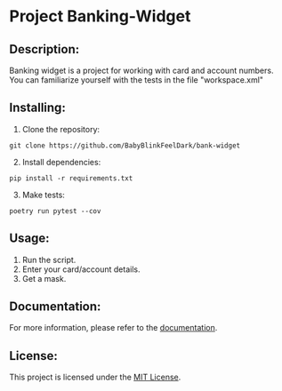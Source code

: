 # Project Banking-Widget

## Description:

Banking widget is a project for working with card and account numbers.
You can familiarize yourself with the tests in the file "workspace.xml"

## Installing:

1. Clone the repository:
```
git clone https://github.com/BabyBlinkFeelDark/bank-widget
```
2. Install dependencies:
```
pip install -r requirements.txt
```
3. Make tests:
```
poetry run pytest --cov    
```

## Usage:

1. Run the script.
2. Enter your card/account details.
3. Get a mask.

## Documentation:

For more information, please refer to the [documentation](docs/README.md).

## License:

This project is licensed under the [MIT License](LICENSE).
